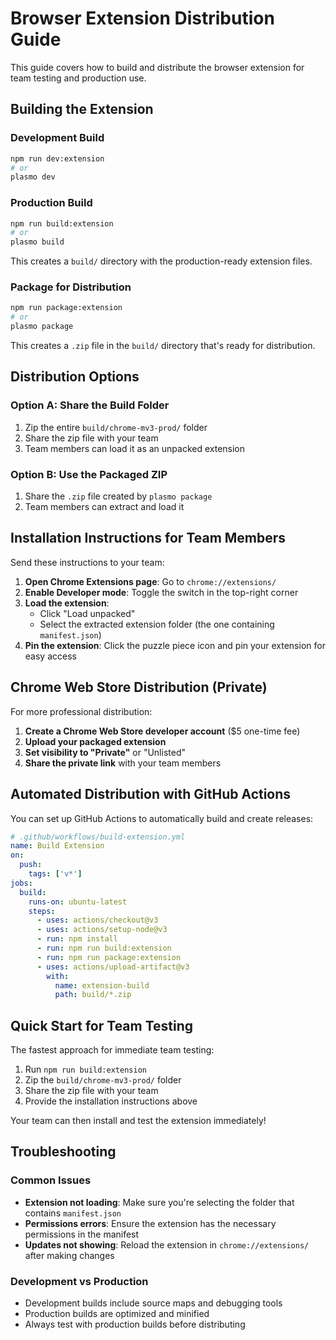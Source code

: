 # Browser Extension Distribution Guide

This guide covers how to build and distribute the browser extension for team testing and production use.

## Building the Extension

### Development Build

```bash
npm run dev:extension
# or
plasmo dev
```

### Production Build

```bash
npm run build:extension
# or
plasmo build
```

This creates a `build/` directory with the production-ready extension files.

### Package for Distribution

```bash
npm run package:extension
# or
plasmo package
```

This creates a `.zip` file in the `build/` directory that's ready for distribution.

## Distribution Options

### Option A: Share the Build Folder

1. Zip the entire `build/chrome-mv3-prod/` folder
2. Share the zip file with your team
3. Team members can load it as an unpacked extension

### Option B: Use the Packaged ZIP

1. Share the `.zip` file created by `plasmo package`
2. Team members can extract and load it

## Installation Instructions for Team Members

Send these instructions to your team:

1. **Open Chrome Extensions page**: Go to `chrome://extensions/`
2. **Enable Developer mode**: Toggle the switch in the top-right corner
3. **Load the extension**:
   - Click "Load unpacked"
   - Select the extracted extension folder (the one containing `manifest.json`)
4. **Pin the extension**: Click the puzzle piece icon and pin your extension for easy access

## Chrome Web Store Distribution (Private)

For more professional distribution:

1. **Create a Chrome Web Store developer account** ($5 one-time fee)
2. **Upload your packaged extension**
3. **Set visibility to "Private"** or "Unlisted"
4. **Share the private link** with your team members

## Automated Distribution with GitHub Actions

You can set up GitHub Actions to automatically build and create releases:

```yaml
# .github/workflows/build-extension.yml
name: Build Extension
on:
  push:
    tags: ['v*']
jobs:
  build:
    runs-on: ubuntu-latest
    steps:
      - uses: actions/checkout@v3
      - uses: actions/setup-node@v3
      - run: npm install
      - run: npm run build:extension
      - run: npm run package:extension
      - uses: actions/upload-artifact@v3
        with:
          name: extension-build
          path: build/*.zip
```

## Quick Start for Team Testing

The fastest approach for immediate team testing:

1. Run `npm run build:extension`
2. Zip the `build/chrome-mv3-prod/` folder
3. Share the zip file with your team
4. Provide the installation instructions above

Your team can then install and test the extension immediately!

## Troubleshooting

### Common Issues

- **Extension not loading**: Make sure you're selecting the folder that contains `manifest.json`
- **Permissions errors**: Ensure the extension has the necessary permissions in the manifest
- **Updates not showing**: Reload the extension in `chrome://extensions/` after making changes

### Development vs Production

- Development builds include source maps and debugging tools
- Production builds are optimized and minified
- Always test with production builds before distributing

